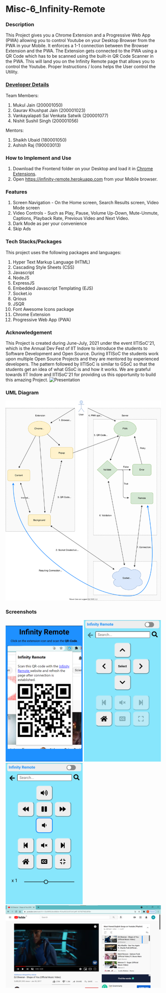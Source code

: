 # Misc-6_Infinity-Remote

### Description
This Project gives you a Chrome Extension and a Progressive Web App (PWA) allowing you to control Youtube on your Desktop Browser from the PWA in your Mobile. It enforces a 1-1 connection between the Browser Extension and the PWA. The Extension gets connected to the PWA using a QR Code which has to be scanned using the built-in QR Code Scanner in the PWA. This will land you on the Infinity Remote page that allows you to control the Youtube. Proper Instructions / Icons helps the User control the Utility.

### [Developer Details](https://docs.google.com/document/d/1REjqQN7qbH5l_CglM1tw-Q24cmVuz2DY5YAoGSE6kVo/edit?usp=sharing)
Team Members:
1. Mukul Jain                            (200001050)
2. Gaurav Khushpat Jain                  (200001023)
3. Vankayalapati Sai Venkata Satwik      (200001077) 
4. Nishit Sushil Singh                   (200001056)

Mentors:
1. Shaikh Ubaid                          (180001050)
2. Ashish Raj                            (190003013)

### How to Implement and Use
1. Download the Frontend folder on your Desktop and load it in [Chrome Extensions](chrome://extensions).
2. Open https://infinity-remote.herokuapp.com from your Mobile browser.


### Features
1. Screen Navigation - On the Home screen, Search Results screen, Video Mode screen
2. Video Controls - Such as Play, Pause, Volume Up-Down, Mute-Unmute, Captions, Playback Rate, Previous Video and Next Video.
3. Dark Mode as per your convenience
4. Skip Ads


### Tech Stacks/Packages
This project uses the following packages and languages:
1. Hyper Text Markup Language (HTML)
2. Cascading Style Sheets (CSS)
3. Javascript
4. NodeJS
5. ExpressJS
6. Embedded Javascript Templating (EJS)
7. Socket.io
8. Qrious
9. JSQR
10. Font Awesome Icons package
11. Chrome Extension
12. Progressive Web App (PWA)

### Acknowledgement
This Project is created during June-July, 2021 under the event IITISoC'21, which is the Annual Dev Fest of IIT Indore to introduce the students to Software Development and Open Source. During IITISoC the students work upon multiple Open Source Projects and they are mentored by experienced developers. The pattern followed by IITISoC is similar to GSoC so that the students get an idea of what GSoC is and how it works. We are grateful towards IIT Indore and IITISoC'21 for providing us this opportunity to build this amazing Project.
![Presentation](https://docs.google.com/presentation/d/1hgWD-B63B1HiPYFPqtR4fqtTdgqv-SCXV8EWgrI1b3Y/edit?usp=sharing)

### UML Diagram
![UML Diagram illustrating the design flow of the Project](https://github.com/AshishRajIITI/Misc-6-Infinity-Remote/blob/main/UML%20Diagram.svg)

### Screenshots
<img src="https://github.com/AshishRajIITI/Misc-6-Infinity-Remote/blob/87a3027b7bccbb2c48e5cac2398111ba36df766c/Screenshots/QR-Scanner.png" width="250" alt="QR-Scanner">
<img src="https://github.com/AshishRajIITI/Misc-6-Infinity-Remote/blob/87a3027b7bccbb2c48e5cac2398111ba36df766c/Screenshots/Remote-Panels.png" width="250" alt="Remote-Navigation">
<img src="https://github.com/AshishRajIITI/Misc-6-Infinity-Remote/blob/87a3027b7bccbb2c48e5cac2398111ba36df766c/Screenshots/Remote-video-light.png" width="250" alt="Remote controlling Youtube Video">
<img src="https://github.com/AshishRajIITI/Misc-6-Infinity-Remote/blob/87a3027b7bccbb2c48e5cac2398111ba36df766c/Screenshots/Extension-Video.png" width="900" alt="Video being controlled by Remote">




